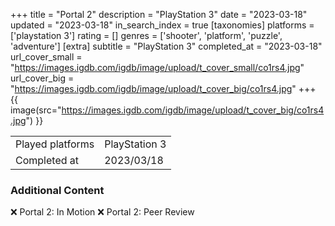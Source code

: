 +++
title = "Portal 2"
description = "PlayStation 3"
date = "2023-03-18"
updated = "2023-03-18"
in_search_index = true
[taxonomies]
platforms = ['playstation 3']
rating = []
genres = ['shooter', 'platform', 'puzzle', 'adventure']
[extra]
subtitle = "PlayStation 3"
completed_at = "2023-03-18"
url_cover_small = "https://images.igdb.com/igdb/image/upload/t_cover_small/co1rs4.jpg"
url_cover_big = "https://images.igdb.com/igdb/image/upload/t_cover_big/co1rs4.jpg"
+++
{{ image(src="https://images.igdb.com/igdb/image/upload/t_cover_big/co1rs4.jpg") }}

|              |            |
| ------------ | ---------- |
| Played platforms    | PlayStation 3 |
| Completed at | 2023/03/18 |



### Additional Content


❌ Portal 2: In Motion
❌ Portal 2: Peer Review